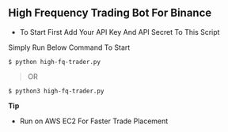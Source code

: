 ## High Frequency Trading Bot For Binance 

* To Start First Add Your API Key And API Secret To  This Script


Simply Run Below Command To Start 


`$ python high-fq-trader.py
`
> OR 

`$ python3 high-fq-trader.py`


**Tip**


* Run on AWS EC2 For Faster Trade Placement 
